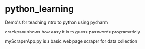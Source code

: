# python_learning
Demo's for teaching intro to python using pycharm

crackpass shows how easy it is to guess passwords programaticly

myScraperApp.py is a basic web page scraper for data collection
